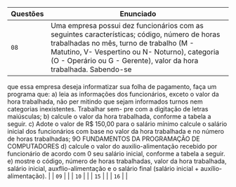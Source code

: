 | Questões  | Enunciado |
| ------------- | ------------- |
| `08`  | Uma empresa possui dez funcionários com as seguintes características; código, número de horas trabalhadas no mês, turno de trabalho (M - Matutino, V- Vespertino ou N- Noturno), categoria (O - Operário ou G - Gerente), valor da hora trabalhada. Sabendo-se
que essa empresa deseja informatizar sua folha de pagamento, faça um programa que:
a) leia as informações dos funcionários, exceto o valor da hora trabalhada, não per
mitindo que sejam informados turnos nem categorias inexistentes. Trabalhar sem-
pre com a digitação de letras maiúsculas;
b) calcule o valor da hora trabalhada, conforme a tabela a seguir.
c) Adote o valor de R$ 150,00 para o salário mínimo
calcule o salário inicial dos funcionários com base no valor da hora trabalhada e no
número de horas trabalhadas;
9O
FUNDAMENTOS DA PROGRAMAÇÃO DE COMPUTADORES
d) calcule o valor do auxilio-alimentação recebido por funcionário de acordo com 0
seu salário inicial, conforme a tabela a seguir.
e) mostre o código, número de horas trabalhadas, valor da hora trabalhada, salário
inicial, auxflio-alimentação e o salário final (salário inicial + auxílio-alimentação).  |
| `09`  |   |
| `10`  |   |
| `15`  |   |
| `16`  |   |

